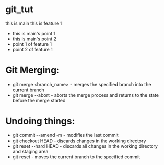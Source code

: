 # git_tut

this is main
this is feature 1
- this is main's point 1
- this is main's point 2
- point 1 of feature 1
- point 2 of feature 1

# Git Merging:
- git merge <branch_name> - merges the specified branch into the current branch
- git merge --abort - aborts the merge process and returns to the state before the merge started

# Undoing things:
- git commit --amend -m <message> - modifies the last commit
- git checkout HEAD <file> - discards changes in the working directory
- git reset --hard HEAD - discards all changes in the working directory and staging area
- git reset <hash> - moves the current branch to the specified commit